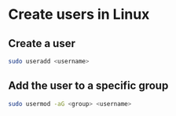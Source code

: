 # Create users in Linux

## Create a user

```bash
sudo useradd <username>
```

## Add the user to a specific group

```bash
sudo usermod -aG <group> <username>
```
